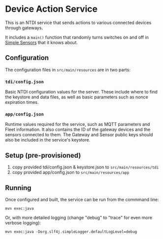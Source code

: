 # Device Action Service

This is an NTDI service that sends actions to various connected devices through gateways.

It includes a `main()` function that randomly turns switches on and off in [Simple Sensors](../device-sensor/README.md) that it knows about.

## Configuration

The configuration files in `src/main/resources` are in two parts:
### `tdi/config.json` 
Basic NTDI configuration values for the server. These include where to find the keystore and data files, as well as basic parameters such as nonce expiration times.

### `app/config.json` 
Runtime values required for the service, such as MQTT parameters and Fleet information. It also contains the ID of the gateway devices and the sensors connected to them. The Gateway and Sensor public keys should also be included in the service's keystore.

## Setup (pre-provisioned)
1. copy provided tdi/config.json & keystore.json to `src/main/resources/tdi`
2. copy provided app/config.json to `src/main/resources/app`

## Running

Once configured and built, the service can be run from the commmand line:
```
mvn exec:java
```

Or, with more detailed logging (change "debug" to "trace" for even more verbose logging):
```
mvn exec:java -Dorg.slf4j.simpleLogger.defaultLogLevel=debug
```
